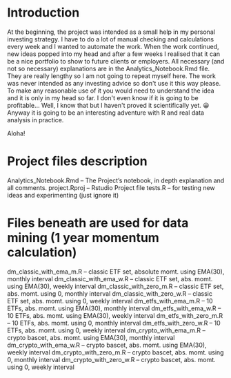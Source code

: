 # Introduction

At the beginning, the project was intended as a small help in my personal investing strategy. I have to do a lot of manual checking and calculations every week and I wanted to automate the work. When the work continued, new ideas popped into my head and after a few weeks I realised that it can be a nice portfolio to show to future clients or employers.
All necessary (and not so necessary) explanations are in the Analytics_Notebook.Rmd file. They are really lengthy so I am not going to repeat myself here.
The work was never intended as any investing advice so don't use it this way please.
To make any reasonable use of it you would need to understand the idea and it is only in my head so far.
I don't even know if it is going to be profitable…
Well, I know that but I haven't proved it scientifically yet. 😀
Anyway it is going to be an interesting adventure with R and real data analysis in practice.

Aloha!

# Project files description

Analytics_Notebook.Rmd – The Project’s notebook, in depth explanation and all comments.
project.Rproj – Rstudio Project file
tests.R – for testing new ideas and experimenting (just ignore it)

# Files beneath are used for data mining (1 year momentum calculation)

dm_classic_with_ema_m.R – classic ETF set, absolute momt. using EMA(30), monthly interval
dm_classic_with_ema_w.R – classic ETF set, abs. momt. using EMA(30), weekly interval
dm_classic_with_zero_m.R – classic ETF set, abs. momt. using 0, monthly interval
dm_classic_with_zero_w.R – classic ETF set, abs. momt. using 0, weekly interval
dm_etfs_with_ema_m.R – 10 ETFs, abs. momt. using EMA(30), monthly interval
dm_etfs_with_ema_w.R – 10 ETFs, abs. momt. using EMA(30), weekly interval
dm_etfs_with_zero_m.R – 10 ETFs, abs. momt. using 0, monthly interval
dm_etfs_with_zero_w.R – 10 ETFs, abs. momt. using 0, weekly interval
dm_crypto_with_ema_m.R – crypto bascet, abs. momt. using EMA(30), monthly interval
dm_crypto_with_ema_w.R – crypto bascet, abs. momt. using EMA(30), weekly interval
dm_crypto_with_zero_m.R – crypto bascet, abs. momt. using 0, monthly interval
dm_crypto_with_zero_w.R – crypto bascet, abs. momt. using 0, weekly interval
